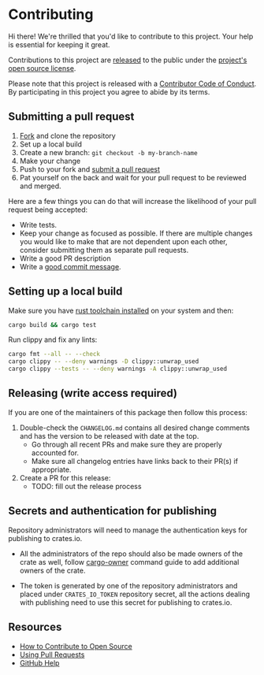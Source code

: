 # Contributing

[fork]: https://github.com/github/metrics-exporter-statsd/fork
[pr]: https://github.com/github/metrics-exporter-statsd/compare
[code-of-conduct]: CODE_OF_CONDUCT.md

Hi there! We're thrilled that you'd like to contribute to this project. Your help is essential for keeping it great.

Contributions to this project are [released](https://help.github.com/articles/github-terms-of-service/#6-contributions-under-repository-license) to the public under the [project's open source license](LICENSE.md).

Please note that this project is released with a [Contributor Code of Conduct][code-of-conduct]. By participating in this project you agree to abide by its terms.

## Submitting a pull request

1. [Fork][fork] and clone the repository
1. Set up a local build
1. Create a new branch: `git checkout -b my-branch-name`
1. Make your change
1. Push to your fork and [submit a pull request][pr]
1. Pat yourself on the back and wait for your pull request to be reviewed and merged.

Here are a few things you can do that will increase the likelihood of your pull request being accepted:

* Write tests.
* Keep your change as focused as possible. If there are multiple changes you would like to make that are not dependent upon each other, consider submitting them as separate pull requests.
* Write a good PR description
* Write a [good commit message](https://tbaggery.com/2008/04/19/a-note-about-git-commit-messages.html).

## Setting up a local build

Make sure you have [rust toolchain installed](https://www.rust-lang.org/tools/install) on your system and then:

```sh 
cargo build && cargo test
```

Run clippy and fix any lints:

```sh
cargo fmt --all -- --check
cargo clippy -- --deny warnings -D clippy::unwrap_used
cargo clippy --tests -- --deny warnings -A clippy::unwrap_used
```

## Releasing (write access required)

If you are one of the maintainers of this package then follow this process:

1. Double-check the `CHANGELOG.md` contains all desired change comments and has the version to be released with date at the top.
    * Go through all recent PRs and make sure they are properly accounted for.
    * Make sure all changelog entries have links back to their PR(s) if appropriate.
1. Create a PR for this release:
    - TODO: fill out the release process
    
## Secrets and authentication for publishing

Repository administrators will need to manage the authentication keys for publishing to crates.io.

- All the administrators of the repo should also be made owners of the crate as well, follow [cargo-owner](https://doc.rust-lang.org/cargo/commands/cargo-owner.html) command guide to add additional owners of the crate.  

- The token is generated by one of the repository administrators and placed under `CRATES_IO_TOKEN` repository secret, all the actions dealing with publishing need to use this secret for publishing to crates.io.


## Resources

* [How to Contribute to Open Source](https://opensource.guide/how-to-contribute/)
* [Using Pull Requests](https://help.github.com/articles/about-pull-requests/)
* [GitHub Help](https://help.github.com)
